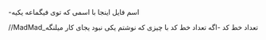 -اسم فایل اینجا با اسمی که توی فیگماعه یکیه

//MadMad_تعداد خط کد
-اگه تعداد خط کد با چیزی که نوشتم یکی نبود یجای کار میلنگه
